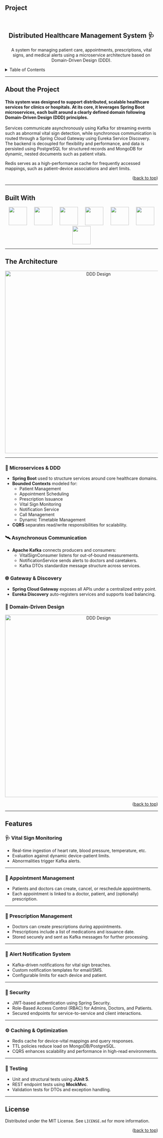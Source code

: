 ## Project

<link rel="stylesheet" type="text/css" href="https://cdn.jsdelivr.net/gh/devicons/devicon@latest/devicon.min.css" />

<br />

<div align="center">
  <h2 align="center">Distributed Healthcare Management System 🩺</h2>

  <p align="center">
    A system for managing patient care, appointments, prescriptions, vital signs, and medical alerts using a microservice architecture based on Domain-Driven Design (DDD).
  </p>
</div>

<details>
  <summary>Table of Contents</summary>
  <ol>
    <li>
      <a href="#about-the-project">About the Project</a>
      <ul>
        <li><a href="#built-with">Built With</a></li>
      </ul>
    </li>
    <li>
      <a href="#the-architecture">The Architecture</a>
      <ul>
        <li><a href="#microservices--ddd">Microservices & DDD</a></li>
        <li><a href="#asynchronous-communication">Asynchronous Communication</a></li>
        <li><a href="#gateway--discovery">Gateway & Discovery</a></li>
        <li><a href="#domain-driven-design">Domain-Driven Design</a></li>
      </ul>
    </li>
    <li>
      <a href="#features">Features</a>
      <ul>
        <li><a href="#vital-sign-monitoring">Vital Sign Monitoring</a></li>
        <li><a href="#appointment-management">Appointment Management</a></li>
        <li><a href="#prescription-management">Prescription Management</a></li>
        <li><a href="#alert-notification-system">Alert Notification System</a></li>
        <li><a href="#security">Security</a></li>
        <li><a href="#caching--optimization">Caching & Optimization</a></li>
        <li><a href="#testing">Testing</a></li>
      </ul>
    </li>
    <li><a href="#license">License</a></li>
  </ol>
</details>

---

## About the Project

<h4>
  <p>
    This system was designed to support distributed, scalable healthcare services for clinics or hospitals. At its core, it leverages Spring Boot microservices, each built around a clearly defined domain following Domain-Driven Design (DDD) principles. 
  </p>
</h4>

<p>
  Services communicate asynchronously using Kafka for streaming events such as abnormal vital sign detection, while synchronous communication is routed through a Spring Cloud Gateway using Eureka Service Discovery. The backend is decoupled for flexibility and performance, and data is persisted using PostgreSQL for structured records and MongoDB for dynamic, nested documents such as patient vitals.
</p>

<p>
  Redis serves as a high-performance cache for frequently accessed mappings, such as patient-device associations and alert limits.
</p>

<p align="right">(<a href="#project">back to top</a>)</p>

---

## Built With

<p align="center">
  <img src="https://cdn.jsdelivr.net/gh/devicons/devicon@latest/icons/java/java-original-wordmark.svg" height="60" style="margin: 0 10px;" />
  <img src="https://cdn.jsdelivr.net/gh/devicons/devicon@latest/icons/spring/spring-original-wordmark.svg" height="60" style="margin: 0 10px;" />
  <img src="https://cdn.jsdelivr.net/gh/devicons/devicon@latest/icons/postgresql/postgresql-original-wordmark.svg" height="60" style="margin: 0 10px;" />
  <img src="https://cdn.jsdelivr.net/gh/devicons/devicon@latest/icons/mongodb/mongodb-original-wordmark.svg" height="60" style="margin: 0 10px;" />
  <img src="https://cdn.jsdelivr.net/gh/devicons/devicon@latest/icons/docker/docker-original-wordmark.svg" height="60" style="margin: 0 10px;" />
  <img src="https://cdn.jsdelivr.net/gh/devicons/devicon@latest/icons/apachekafka/apachekafka-original-wordmark.svg" height="60" style="margin: 0 10px;" />
  <img src="https://cdn.jsdelivr.net/gh/devicons/devicon@latest/icons/redis/redis-original-wordmark.svg" height="60" style="margin: 0 10px;" />
</p>

---

## The Architecture

<p align="center">
  <img src="https://github.com/404dn/Distributed-Healthcare-Monitoring-System/blob/main/Photos/Design.png" alt="DDD Design" width="600"/>
</p>

---

<a id="microservices--ddd"></a>

### 🧩 Microservices & DDD

- **Spring Boot** used to structure services around core healthcare domains.
- **Bounded Contexts** modeled for:
  - Patient Management
  - Appointment Scheduling
  - Prescription Issuance
  - Vital Sign Monitoring
  - Notification Service
  - Call Management
  - Dynamic Timetable Management
- **CQRS** separates read/write responsibilities for scalability.

<a id="asynchronous-communication"></a>

### 🛰️ Asynchronous Communication

- **Apache Kafka** connects producers and consumers:
  - VitalSignConsumer listens for out-of-bound measurements.
  - NotificationService sends alerts to doctors and caretakers.
  - Kafka DTOs standardize message structure across services.

<a id="gateway--discovery"></a>

### 🌐 Gateway & Discovery

- **Spring Cloud Gateway** exposes all APIs under a centralized entry point.
- **Eureka Discovery** auto-registers services and supports load balancing.

<a id="domain-driven-design"></a>

### 🧠 Domain-Driven Design

<p align="center">
  <img src="https://github.com/404dn/Distributed-Healthcare-Monitoring-System/blob/main/Photos/Design.png" alt="DDD Design" width="600"/>
</p>

<p align="right">(<a href="#project">back to top</a>)</p>

---

## Features

<a id="vital-sign-monitoring"></a>

### 🩺 Vital Sign Monitoring

- Real-time ingestion of heart rate, blood pressure, temperature, etc.
- Evaluation against dynamic device-patient limits.
- Abnormalities trigger Kafka alerts.

---

<a id="appointment-management"></a>

### 📅 Appointment Management

- Patients and doctors can create, cancel, or reschedule appointments.
- Each appointment is linked to a doctor, patient, and (optionally) prescription.

---

<a id="prescription-management"></a>

### 💊 Prescription Management

- Doctors can create prescriptions during appointments.
- Prescriptions include a list of medications and issuance date.
- Stored securely and sent as Kafka messages for further processing.

---

<a id="alert-notification-system"></a>

### 🚨 Alert Notification System

- Kafka-driven notifications for vital sign breaches.
- Custom notification templates for email/SMS.
- Configurable limits for each device and patient.

---

<a id="security"></a>

### 🔐 Security

- JWT-based authentication using Spring Security.
- Role-Based Access Control (RBAC) for Admins, Doctors, and Patients.
- Secured endpoints for service-to-service and client interactions.

---

<a id="caching--optimization"></a>

### ⚙️ Caching & Optimization

- Redis cache for device-vital mappings and query responses.
- TTL policies reduce load on MongoDB/PostgreSQL.
- CQRS enhances scalability and performance in high-read environments.

---

<a id="testing"></a>

### 🧪 Testing

- Unit and structural tests using **JUnit 5**.
- REST endpoint tests using **MockMvc**.
- Validation tests for DTOs and exception handling.

---

## License

Distributed under the MIT License. See `LICENSE.md` for more information.

<p align="right">(<a href="#project">back to top</a>)</p>
